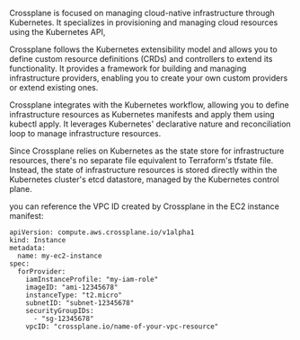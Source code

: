 Crossplane is focused on managing cloud-native infrastructure through Kubernetes. It specializes in provisioning and managing cloud resources using the Kubernetes API,

Crossplane follows the Kubernetes extensibility model and allows you to define custom resource definitions (CRDs) and controllers to extend its functionality. It provides a framework for building and managing infrastructure providers, enabling you to create your own custom providers or extend existing ones.

Crossplane integrates with the Kubernetes workflow, allowing you to define infrastructure resources as Kubernetes manifests and apply them using kubectl apply. It leverages Kubernetes' declarative nature and reconciliation loop to manage infrastructure resources.

Since Crossplane relies on Kubernetes as the state store for infrastructure resources, there's no separate file equivalent to Terraform's tfstate file. Instead, the state of infrastructure resources is stored directly within the Kubernetes cluster's etcd datastore, managed by the Kubernetes control plane.

you can reference the VPC ID created by Crossplane in the EC2 instance manifest:

```
apiVersion: compute.aws.crossplane.io/v1alpha1
kind: Instance
metadata:
  name: my-ec2-instance
spec:
  forProvider:
    iamInstanceProfile: "my-iam-role"
    imageID: "ami-12345678"
    instanceType: "t2.micro"
    subnetID: "subnet-12345678"
    securityGroupIDs:
      - "sg-12345678"
    vpcID: "crossplane.io/name-of-your-vpc-resource"
```
